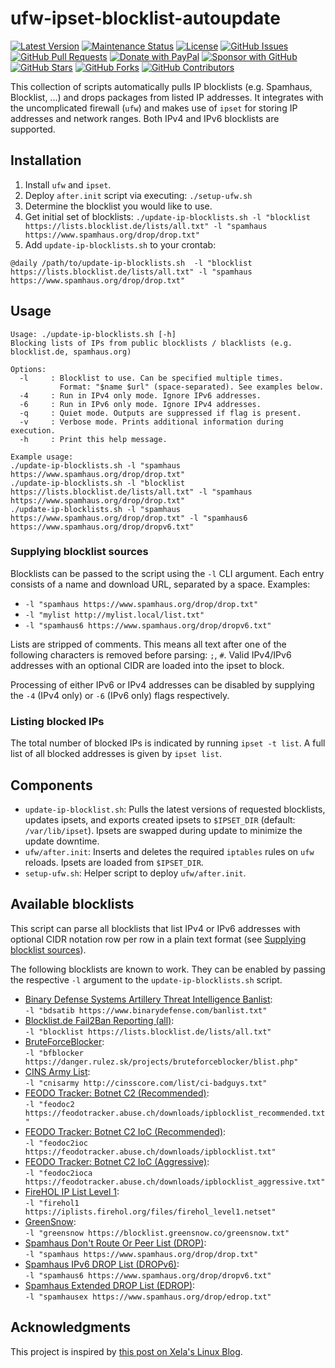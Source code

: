 # ufw-ipset-blocklist-autoupdate

[![Latest Version](https://img.shields.io/github/v/release/ngandrass/ufw-ipset-blocklist-autoupdate)](https://github.com/ngandrass/ufw-ipset-blocklist-autoupdate/releases)
[![Maintenance Status](https://img.shields.io/maintenance/yes/9999)](https://github.com/ngandrass/ufw-ipset-blocklist-autoupdate/)
[![License](https://img.shields.io/github/license/ngandrass/ufw-ipset-blocklist-autoupdate)](https://github.com/ngandrass/ufw-ipset-blocklist-autoupdate/blob/master/LICENSE)
[![GitHub Issues](https://img.shields.io/github/issues/ngandrass/ufw-ipset-blocklist-autoupdate)](https://github.com/ngandrass/ufw-ipset-blocklist-autoupdate/issues)
[![GitHub Pull Requests](https://img.shields.io/github/issues-pr/ngandrass/ufw-ipset-blocklist-autoupdate)](https://github.com/ngandrass/ufw-ipset-blocklist-autoupdate/pulls)
[![Donate with PayPal](https://img.shields.io/badge/PayPal-donate-orange)](https://www.paypal.me/ngandrass)
[![Sponsor with GitHub](https://img.shields.io/badge/GitHub-sponsor-orange)](https://github.com/sponsors/ngandrass)
[![GitHub Stars](https://img.shields.io/github/stars/ngandrass/ufw-ipset-blocklist-autoupdate?style=social)](https://github.com/ngandrass/ufw-ipset-blocklist-autoupdate/stargazers)
[![GitHub Forks](https://img.shields.io/github/forks/ngandrass/ufw-ipset-blocklist-autoupdate?style=social)](https://github.com/ngandrass/ufw-ipset-blocklist-autoupdate/network/members)
[![GitHub Contributors](https://img.shields.io/github/contributors/ngandrass/ufw-ipset-blocklist-autoupdate?style=social)](https://github.com/ngandrass/ufw-ipset-blocklist-autoupdate/graphs/contributors)

This collection of scripts automatically pulls IP blocklists (e.g. Spamhaus, Blocklist, ...) and drops packages from
listed IP addresses. It integrates with the uncomplicated firewall (`ufw`) and makes use of `ipset` for storing IP
addresses and network ranges. Both IPv4 and IPv6 blocklists are supported.


## Installation

1. Install `ufw` and `ipset`.
2. Deploy `after.init` script via executing: `./setup-ufw.sh`
3. Determine the blocklist you would like to use.
4. Get initial set of blocklists: `./update-ip-blocklists.sh -l "blocklist https://lists.blocklist.de/lists/all.txt" -l "spamhaus https://www.spamhaus.org/drop/drop.txt"`
5. Add `update-ip-blocklists.sh` to your crontab:
```text
@daily /path/to/update-ip-blocklists.sh  -l "blocklist https://lists.blocklist.de/lists/all.txt" -l "spamhaus https://www.spamhaus.org/drop/drop.txt"
```

## Usage
```text
Usage: ./update-ip-blocklists.sh [-h]
Blocking lists of IPs from public blocklists / blacklists (e.g. blocklist.de, spamhaus.org)

Options:
  -l     : Blocklist to use. Can be specified multiple times.
           Format: "$name $url" (space-separated). See examples below.
  -4     : Run in IPv4 only mode. Ignore IPv6 addresses.
  -6     : Run in IPv6 only mode. Ignore IPv4 addresses.
  -q     : Quiet mode. Outputs are suppressed if flag is present.
  -v     : Verbose mode. Prints additional information during execution.
  -h     : Print this help message.

Example usage:
./update-ip-blocklists.sh -l "spamhaus https://www.spamhaus.org/drop/drop.txt"
./update-ip-blocklists.sh -l "blocklist https://lists.blocklist.de/lists/all.txt" -l "spamhaus https://www.spamhaus.org/drop/drop.txt"
./update-ip-blocklists.sh -l "spamhaus https://www.spamhaus.org/drop/drop.txt" -l "spamhaus6 https://www.spamhaus.org/drop/dropv6.txt"
```

### Supplying blocklist sources

Blocklists can be passed to the script using the `-l` CLI argument. Each entry consists of a name and download URL,
separated by a space. Examples:

- `-l "spamhaus https://www.spamhaus.org/drop/drop.txt"`
- `-l "mylist http://mylist.local/list.txt"`
- `-l "spamhaus6 https://www.spamhaus.org/drop/dropv6.txt"`

Lists are stripped of comments. This means all text after one of the following characters is removed before
parsing: `;`, `#`. Valid IPv4/IPv6 addresses with an optional CIDR are loaded into the ipset to block.

Processing of either IPv6 or IPv4 addresses can be disabled by supplying the `-4` (IPv4 only) or `-6` (IPv6 only)
flags respectively.


### Listing blocked IPs

The total number of blocked IPs is indicated by running `ipset -t list`. A full list of all blocked addresses is given
by `ipset list`.


## Components

- `update-ip-blocklist.sh`: Pulls the latest versions of requested blocklists, updates ipsets, and exports created
  ipsets to `$IPSET_DIR` (default: `/var/lib/ipset`). Ipsets are swapped during update to minimize the update downtime.
- `ufw/after.init`: Inserts and deletes the required `iptables` rules on `ufw` reloads. Ipsets are loaded
  from `$IPSET_DIR`.
- `setup-ufw.sh`: Helper script to deploy `ufw/after.init`.


## Available blocklists

This script can parse all blocklists that list IPv4 or IPv6 addresses with
optional CIDR notation row per row in a plain text format (see
[Supplying blocklist sources](#supplying-blocklist-sources)).

The following blocklists are known to work. They can be enabled by passing the
respective `-l` argument to the `update-ip-blocklists.sh` script.

- [Binary Defense Systems Artillery Threat Intelligence Banlist](https://www.binarydefense.com):</br>
  `-l "bdsatib https://www.binarydefense.com/banlist.txt"`
- [Blocklist.de Fail2Ban Reporting (all)](https://www.blocklist.de/en/export.html):</br>
  `-l "blocklist https://lists.blocklist.de/lists/all.txt"`
- [BruteForceBlocker](https://danger.rulez.sk/index.php/bruteforceblocker/):</br>
  `-l "bfblocker https://danger.rulez.sk/projects/bruteforceblocker/blist.php"`
- [CINS Army List](http://www.ciarmy.com/#list):</br>
  `-l "cnisarmy http://cinsscore.com/list/ci-badguys.txt"`
- [FEODO Tracker: Botnet C2 (Recommended)](https://feodotracker.abuse.ch/blocklist/):</br>
  `-l "feodoc2 https://feodotracker.abuse.ch/downloads/ipblocklist_recommended.txt"`
- [FEODO Tracker: Botnet C2 IoC (Recommended)](https://feodotracker.abuse.ch/blocklist/):</br>
  `-l "feodoc2ioc https://feodotracker.abuse.ch/downloads/ipblocklist.txt"`
- [FEODO Tracker: Botnet C2 IoC (Aggressive)](https://feodotracker.abuse.ch/blocklist/):</br>
  `-l "feodoc2ioca https://feodotracker.abuse.ch/downloads/ipblocklist_aggressive.txt"`
- [FireHOL IP List Level 1](https://iplists.firehol.org/):</br>
  `-l "firehol1 https://iplists.firehol.org/files/firehol_level1.netset"`
- [GreenSnow](https://greensnow.co/):</br>
  `-l "greensnow https://blocklist.greensnow.co/greensnow.txt"`
- [Spamhaus Don't Route Or Peer List (DROP)](https://www.spamhaus.org/drop/):</br>
  `-l "spamhaus https://www.spamhaus.org/drop/drop.txt"`
- [Spamhaus IPv6 DROP List (DROPv6)](https://www.spamhaus.org/drop/):</br>
  `-l "spamhaus6 https://www.spamhaus.org/drop/dropv6.txt"`
- [Spamhaus Extended DROP List (EDROP)](https://www.spamhaus.org/drop/):</br>
  `-l "spamhausex https://www.spamhaus.org/drop/edrop.txt"`


## Acknowledgments

This project is inspired by [this post on Xela's Linux Blog](https://spielwiese.la-evento.com/xelasblog/archives/74-Ipset-aus-der-Spamhaus-DROP-gemeinsam-mit-ufw-nutzen.html).

